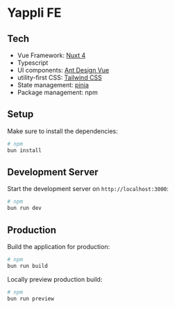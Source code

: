 # Yappli FE

## Tech

- Vue Framework: [Nuxt 4](https://nuxt.com/docs)
- Typescript
- UI components: [Ant Design Vue](https://antdv.com/docs/vue/introduce)
- utility-first CSS: [Tailwind CSS](https://tailwindcss.com/docs/installation)
- State management: [pinia](https://pinia.vuejs.org/introduction.html)
- Package management: npm

## Setup

Make sure to install the dependencies:

```bash
# npm
bun install
```

## Development Server

Start the development server on `http://localhost:3000`:

```bash
# npm
bun run dev
```

## Production

Build the application for production:

```bash
# npm
bun run build
```

Locally preview production build:

```bash
# npm
bun run preview
```

